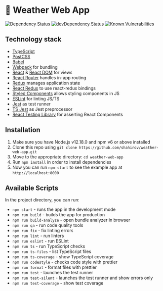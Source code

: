 # 🚀 Weather Web App

[![Dependency Status](https://david-dm.org/shahirov/weather-web-app.svg)](https://david-dm.org/shahirov/weather-web-app)
[![devDependency Status](https://david-dm.org/shahirov/weather-web-app/dev-status.svg)](https://david-dm.org/shahirov/weather-web-app?type=dev)
[![Known Vulnerabilities](https://snyk.io/test/github/shahirov/weather-web-app/badge.svg)](https://snyk.io/test/github/shahirov/weather-web-app)

## Technology stack

- [TypeScript](https://www.typescriptlang.org/)
- [PostCSS](https://github.com/postcss/postcss)
- [Babel](https://github.com/babel/babel)
- [Webpack](https://github.com/webpack/webpack) for bundling
- [React](https://github.com/facebook/react) & [React DOM](https://github.com/facebook/react) for views
- [React Router](https://github.com/ReactTraining/react-router) handles in-app routing
- [Redux](https://github.com/reduxjs/redux-toolkit) manages application state
- [React Redux](https://github.com/reduxjs/react-redux) to use react-redux bindings
- [Styled Components](https://github.com/styled-components) allows styling components in JS
- [ESLint](https://github.com/eslint/eslint) for linting JS/TS
- [Jest](https://github.com/facebook/jest) as test runner
- [TS Jest](https://github.com/kulshekhar/ts-jest) as Jest preprocessor
- [React Testing Library](https://github.com/testing-library/react-testing-library) for asserting React Components

## Installation

1. Make sure you have Node.js v12.18.0 and npm v6 or above installed
2. Clone this repo using `git clone https://github.com/shahirov/weather-web-app.git`
3. Move to the appropriate directory: `cd weather-web-app`<br />
4. Run `npm install` in order to install dependencies<br />
5. Now you can run `npm start` to see the example app at `http://localhost:8000`

## Available Scripts

In the project directory, you can run:

- `npm start` - runs the app in the development mode
- `npm run build` - builds the app for production
- `npm run build-analyze` - open bundle analyzer in browser
- `npm run qa` - run code quality tools
- `npm run fix` - fix linting errors
- `npm run lint` - run linters
- `npm run eslint` - run ESLint
- `npm run ts` - run TypeScript checks
- `npm run ts-files` - list TypeScript files
- `npm run ts-coverage` - show TypeScript coverage
- `npm run codestyle` - checks code style with prettier
- `npm run format` - format files with prettier
- `npm run test` - launches the test runner
- `npm run test-silent` - launches the test runner and show errors only
- `npm run test-coverage` - show test coverage
